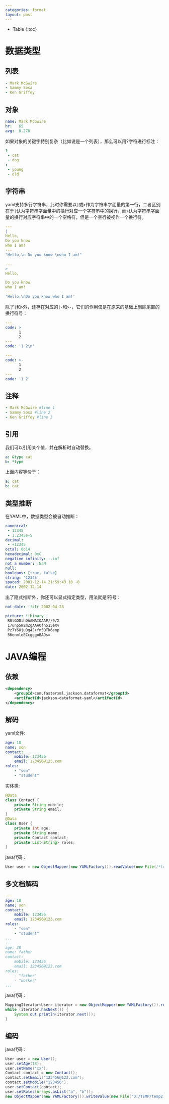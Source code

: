 ```yaml
---
categories: format
layout: post
---
```


- Table
{:toc}

# 数据类型

## 列表

```yaml
- Mark McGwire
- Sammy Sosa
- Ken Griffey
```

## 对象

```yaml
name: Mark McGwire
hr:   65
avg:  0.278
```

如果对象的关键字特别复杂（比如说是一个列表），那么可以用?字符进行标注：

```yaml
?
 - cat
 - dog
: 
 - young
 - old
```

## 字符串

yaml支持多行字符串，此时你需要以`|`或`>`作为字符串字面量的第一行，二者区别在于`|`认为字符串字面量中的换行对应一个字符串中的换行，而`>`认为字符串字面量的换行对应字符串中的一个空格符，但是一个空行被视作一个换行符。

```yaml
---
|
Hello,
Do you know
who I am!
---
"Hello,\n Do you know \nwho I am!"
```

```yaml
---
>
Hello,

Do you know 
who I am!
---
'Hello,\nDo you know who I am!'
```

除了`|`和`>`外，还存在对应的`|-`和`>-`，它们的作用仅是在原来的基础上删除尾部的换行符号：

```yaml
---
code: >
      1
      2
---
code: '1 2\n'
```

```yaml
---
code: >-
      1
      2
---
code: '1 2'
```

## 注释

```yaml
- Mark McGwire #line 1
- Sammy Sosa #line 2
- Ken Griffey #line 3
```

## 引用

我们可以引用某个值，并在解析时自动替换。

```yaml
a: &type cat
b: *type
```

上面内容等价于：

```yaml
a: cat
b: cat
```

## 类型推断

在YAML中，数据类型会被自动推断：

```yaml
canonical: 
 - 12345
 - 1.2345e+5
decimal: 
 - +12345
octal: 0o14
hexadecimal: 0xC
negative infinity: -.inf
not a number: .NaN
null: 
booleans: [true, false]
string: '12345'
spaced: 2001-12-14 21:59:43.10 -8
date: 2002-12-14
```

出了隐式推断外，你还可以显式指定类型，用法就是!符号：

```yaml
not-date: !!str 2002-04-28

picture: !!binary |
 R0lGODlhDAAMAIQAAP//9/X
 17unp5WZmZgAAAOfn515eXv
 Pz7Y6OjuDg4J+fn5OTk6enp
 56enmleECcgggoBADs=
```



# JAVA编程

## 依赖

```xml
<dependency>
	<groupId>com.fasterxml.jackson.dataformat</groupId>
	<artifactId>jackson-dataformat-yaml</artifactId>
</dependency>
```

## 解码

yaml文件:

```yml
age: 18
name: son
contact: 
    mobile: 123456
    email: 123456@123.com
roles:
    - "son"
    - "student"
```

实体类:

```java
@Data
class Contact {
	private String mobile;
	private String email;
}
@Data
class User {
	private int age;
	private String name;
	private Contact contact;
	private List<String> roles;
}
```

java代码：

```java
User user = new ObjectMapper(new YAMLFactory()).readValue(new File(/*location*/), User.class);
```

## 多文档解码

```yaml
---
age: 18
name: son
contact: 
    mobile: 123456
    email: 123456@123.com
roles:
    - "son"
    - "student"
...
---
age: 38
name: father
contact: 
    mobile: 123456
    email: 123456@123.com
roles:
    - "father"
    - "worker"
...
```

java代码：

```java
MappingIterator<User> iterator = new ObjectMapper(new YAMLFactory()).readerFor(User.class).readValues(new File("D:/TEMP/temp.yml"));
while (iterator.hasNext()) {
	System.out.println(iterator.next());
}
```

## 编码

java代码：

```java
User user = new User();
user.setAge(18);
user.setName("xx");
Contact contact = new Contact();
contact.setEmail("123456@123.com");
contact.setMobile("123456");
user.setContact(contact);
user.setRoles(Arrays.asList("a", "b"));
new ObjectMapper(new YAMLFactory()).writeValue(new File("D:/TEMP/temp2.yml"), user);
```


